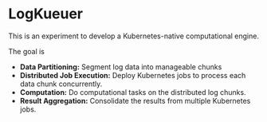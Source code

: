 # LogKueuer

This is an experiment to develop a Kubernetes-native computational engine.

The goal is 
- **Data Partitioning:** Segment log data into manageable chunks 
- **Distributed Job Execution:** Deploy Kubernetes jobs to process each data chunk concurrently.
- **Computation:** Do computational tasks on the distributed log chunks.
- **Result Aggregation:** Consolidate the results from multiple Kubernetes jobs.
